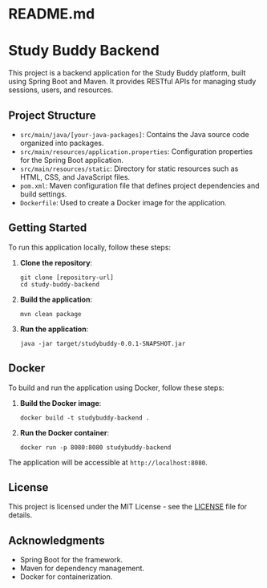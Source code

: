 # README.md

# Study Buddy Backend

This project is a backend application for the Study Buddy platform, built using Spring Boot and Maven. It provides RESTful APIs for managing study sessions, users, and resources.

## Project Structure

- `src/main/java/[your-java-packages]`: Contains the Java source code organized into packages.
- `src/main/resources/application.properties`: Configuration properties for the Spring Boot application.
- `src/main/resources/static`: Directory for static resources such as HTML, CSS, and JavaScript files.
- `pom.xml`: Maven configuration file that defines project dependencies and build settings.
- `Dockerfile`: Used to create a Docker image for the application.

## Getting Started

To run this application locally, follow these steps:

1. **Clone the repository**:
   ```
   git clone [repository-url]
   cd study-buddy-backend
   ```

2. **Build the application**:
   ```
   mvn clean package
   ```

3. **Run the application**:
   ```
   java -jar target/studybuddy-0.0.1-SNAPSHOT.jar
   ```

## Docker

To build and run the application using Docker, follow these steps:

1. **Build the Docker image**:
   ```
   docker build -t studybuddy-backend .
   ```

2. **Run the Docker container**:
   ```
   docker run -p 8080:8080 studybuddy-backend
   ```

The application will be accessible at `http://localhost:8080`.

## License

This project is licensed under the MIT License - see the [LICENSE](LICENSE) file for details.

## Acknowledgments

- Spring Boot for the framework.
- Maven for dependency management.
- Docker for containerization.